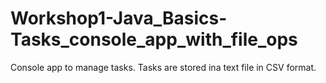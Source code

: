# Workshop1-Java_Basics-Tasks_console_app_with_file_ops
Console app to manage tasks. Tasks are stored ina text file in CSV format.
